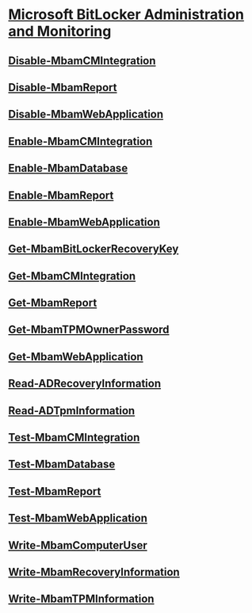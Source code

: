 # [Microsoft BitLocker Administration and Monitoring](index.md)
## [Disable-MbamCMIntegration](disable-mbamcmintegration.md)
## [Disable-MbamReport](disable-mbamreport.md)
## [Disable-MbamWebApplication](disable-mbamwebapplication.md)
## [Enable-MbamCMIntegration](enable-mbamcmintegration.md)
## [Enable-MbamDatabase](enable-mbamdatabase.md)
## [Enable-MbamReport](enable-mbamreport.md)
## [Enable-MbamWebApplication](enable-mbamwebapplication.md)
## [Get-MbamBitLockerRecoveryKey](get-mbambitlockerrecoverykey.md)
## [Get-MbamCMIntegration](get-mbamcmintegration.md)
## [Get-MbamReport](get-mbamreport.md)
## [Get-MbamTPMOwnerPassword](get-mbamtpmownerpassword.md)
## [Get-MbamWebApplication](get-mbamwebapplication.md)
## [Read-ADRecoveryInformation](read-adrecoveryinformation.md)
## [Read-ADTpmInformation](read-adtpminformation.md)
## [Test-MbamCMIntegration](test-mbamcmintegration.md)
## [Test-MbamDatabase](test-mbamdatabase.md)
## [Test-MbamReport](test-mbamreport.md)
## [Test-MbamWebApplication](rest-mbamwebapplication.md)
## [Write-MbamComputerUser](write-mbamcomputeruser.md)
## [Write-MbamRecoveryInformation](write-mbamrecoveryinformation.md)
## [Write-MbamTPMInformation](write-mbamtpminformation.md)
